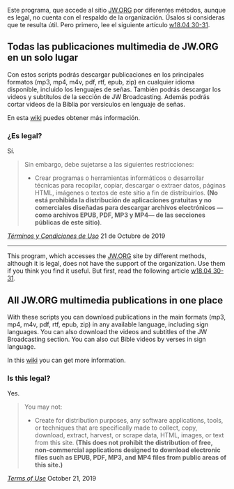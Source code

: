 Este programa, que accede al sitio [JW.ORG](jw.org) por diferentes métodos, aunque es legal, no cuenta con el respaldo de la organización. Úsalos si consideras que te resulta útil. Pero primero, lee el siguiente artículo [w18.04 30-31](https://wol.jw.org/es/wol/d/r4/lp-s/2018364).

## Todas las publicaciones multimedia de JW.ORG en un solo lugar
Con estos scripts podrás descargar publicaciones en los principales formatos (mp3, mp4, m4v, pdf, rtf, epub, zip) en cualquier idioma disponible, incluido los lenguajes de señas. También podrás descargar los videos y subtítulos de la sección de JW Broadcasting. Además podrás cortar videos de la Biblia por versículos en lenguaje de señas.

En esta [wiki](https://github.com/vbastianpc/jw-scripts/wiki/Cómo-funciona) puedes obtener más información.

### ¿Es legal?
Sí.

> Sin embargo, debe sujetarse a las siguientes restricciones:
>
> * Crear programas o herramientas informáticos o desarrollar técnicas para recopilar, copiar, descargar o extraer datos, páginas HTML, imágenes o textos de este sitio a fin de distribuirlos. **(No está prohibida la distribución de aplicaciones gratuitas y no comerciales diseñadas para descargar archivos electrónicos —como archivos EPUB, PDF, MP3 y MP4— de las secciones públicas de este sitio)**.

[_Términos y Condiciones de Uso_](https://www.jw.org/es/condiciones-de-uso/) 21 de Octubre de 2019

***


This program, which accesses the [JW.ORG](jw.org) site by different methods, although it is legal, does not have the support of the organization. Use them if you think you find it useful. But first, read the following article [w18.04 30-31](https://wol.jw.org/en/wol/d/r1/lp-e/2018364).

## All JW.ORG multimedia publications in one place
With these scripts you can download publications in the main formats (mp3, mp4, m4v, pdf, rtf, epub, zip) in any available language, including sign languages. You can also download the videos and subtitles of the JW Broadcasting section. You can also cut Bible videos by verses in sign language.

In this [wiki](https://github.com/vbastianpc/jw-scripts/wiki/How-it-works) you can get more information.

### Is this legal?
Yes.

> You may not:
>
> * Create for distribution purposes, any software applications, tools, or techniques that are specifically made to collect, copy, download, extract, harvest, or scrape data, HTML, images, or text from this site. **(This does not prohibit the distribution of free, non-commercial applications designed to download electronic files such as EPUB, PDF, MP3, and MP4 files from public areas of this site.)**

[_Terms of Use_](https://www.jw.org/en/terms-of-use/) October 21, 2019

